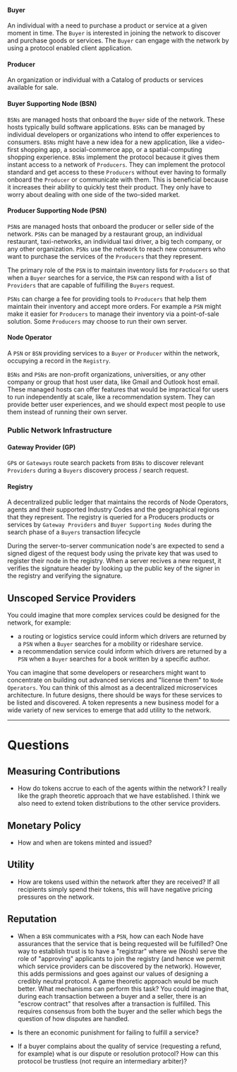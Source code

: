 #### Buyer
An individual with a need to purchase a product or service at a given moment in time. The `Buyer` is interested in joining the network to discover and purchase goods or services. The `Buyer` can engage with the network by using a protocol enabled client application. 

#### Producer 
An organization or individual with a Catalog of products or services available for sale. 

#### Buyer Supporting Node (BSN)
`BSNs` are managed hosts that onboard the `Buyer` side of the network. These hosts typically build software applications. `BSNs` can be managed by individual developers or organizations who intend to offer experiences to consumers. `BSNs` might have a new idea for a new application, like a video-first shopping app, a social-commerce app, or a spatial-computing shopping experience. `BSNs` implement the protocol because it gives them instant access to a network of `Producers`. They can implement the protocol standard and get access to these `Producers` without ever having to formally onboard the `Producer` or communicate with them. This is beneficial because it increases their ability to quickly test their product. They only have to worry about dealing with one side of the two-sided market.

#### Producer Supporting Node (PSN)
`PSN`s are managed hosts that onboard the producer or seller side of the network. `PSNs` can be managed by a restaurant group, an individual restaurant, taxi-networks, an individual taxi driver, a big tech company, or any other organization. `PSNs` use the network to reach new consumers who want to purchase the services of the `Producers` that they represent. 

The primary role of the `PSN` is to maintain inventory lists for `Producers` so that when a `Buyer` searches for a service, the `PSN` can respond with a list of `Providers` that are capable of fulfilling the `Buyers` request.

`PSNs` can charge a fee for providing tools to `Producers` that help them maintain their inventory and accept more orders. For example a `PSN` might make it easier for `Producers` to manage their inventory via a point-of-sale solution. Some `Producers` may choose to run their own server. 

#### Node Operator
A `PSN` or `BSN` providing services to a `Buyer` or `Producer` within the network, occupying a record in the `Registry`.

`BSNs` and `PSNs` are non-profit organizations, universities, or any other company or group that host user data, like Gmail and Outlook host email. These managed hosts can offer features that would be impractical for users to run independently at scale, like a recommendation system. They can provide better user experiences, and we should expect most people to use them instead of running their own server.

### Public Network Infrastructure

#### Gateway Provider (GP)
`GP`s or `Gateways` route search packets from `BSNs` to discover relevant `Providers` during a `Buyers` discovery process / search request.

#### Registry 
A decentralized public ledger that maintains the records of Node Operators, agents and their supported Industry Codes and the geographical regions that they represent. The registry is queried for a Producers products or services by `Gateway Providers` and `Buyer Supporting Nodes` during the search phase of a `Buyers` transaction lifecycle 

During the server-to-server communication node's are expected to send a signed digest of the request body using the private key that was used to register their node in the registry. When a server recives a new request, it verifies the signature header by looking up the public key of the signer in the registry and verifying the signature.

## Unscoped Service Providers
You could imagine that more complex services could be designed for the network, for example:
-  a routing or logistics service could inform which drivers are returned by a `PSN` when a `Buyer` searches for a mobility or rideshare service.  
- a recommendation service could inform which drivers are returned by a `PSN` when a `Buyer` searches for a book written by a specific author. 

You can imagine that some developers or researchers might want to concentrate on building out advanced services and "license them" to `Node Operators`. You can think of this almost as a decentralized microservices architecture. In future designs, there should be ways for these services to be listed and discovered. A token represents a new business model for a wide variety of new services to emerge that add utility to the network. 
___

# Questions

## Measuring Contributions
- How do tokens accrue to each of the agents within the network? I really like the graph theoretic approach that we have established. I think we also need to extend token distributions to the other service providers. 


## Monetary Policy
- How and when are tokens minted and issued? 


## Utility
- How are tokens used within the network after they are received? If all recipients simply spend their tokens, this will have negative pricing pressures on the network. 

## Reputation

- When a `BSN` communicates with a `PSN`, how can each Node have assurances that the service that is being requested will be fulfilled? One way to establish trust is to have a "registrar" where we (Nosh) serve the role of "approving" applicants to join the registry (and hence we permit which service providers can be discovered by the network). However, this adds permissions and goes against our values of designing a credibly neutral protocol. A game theoretic approach would be much better. What mechanisms can perform this task? You could imagine that, during each transaction between a buyer and a seller, there is an "escrow contract" that resolves after a transaction is fulfilled. This requires consensus from both the buyer and the seller which begs the question of how disputes are handled. 

- Is there an economic punishment for failing to fulfill a service? 

- If a buyer complains about the quality of service (requesting a refund, for example) what is our dispute or resolution protocol? How can this protocol be trustless (not require an intermediary arbiter)? 

